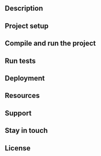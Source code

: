 ## Description

## Project setup

## Compile and run the project

## Run tests

## Deployment

## Resources

## Support

## Stay in touch

## License

